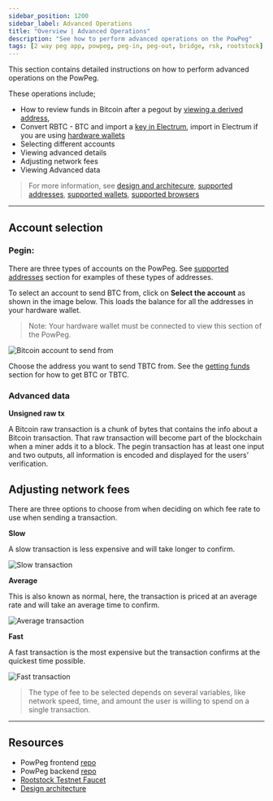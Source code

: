 ```yaml
---
sidebar_position: 1200
sidebar_label: Advanced Operations 
title: "Overview | Advanced Operations"
description: "See how to perform advanced operations on the PowPeg"
tags: [2 way peg app, powpeg, peg-in, peg-out, bridge, rsk, rootstock]
---
```


This section contains detailed instructions on how to perform advanced operations on the PowPeg. 

These operations include;

* How to review funds in Bitcoin after a pegout by [viewing a derived address](/resources/guides/powpeg/pegout/deriving-electrum), 
* Convert RBTC - BTC and import a [key in Electrum](/resources/guides/powpeg/pegout/deriving-electrum#import-key-in-electrum), import in Electrum if you are using [hardware wallets](/resources/guides/powpeg/pegout/deriving-electrum#import-key-in-electrum-using-hardware-wallets)
* Selecting different accounts
* Viewing advanced details
* Adjusting network fees
* Viewing Advanced data

> For  more information, see [design and architecure](/resources/guides/powpeg/advanced-operations/design-architecture/), [supported addresses](/resources/guides/powpeg/advanced-operations/supported-addresses/), [supported wallets](/resources/guides/powpeg/advanced-operations/supported-wallets/), [supported browsers](/resources/guides/powpeg/advanced-operations/supported-browsers/)

--- 

## Account selection

### Pegin:

There are three types of accounts on the PowPeg. See [supported addresses](/resources/guides/powpeg/advanced-operations/supported-addresses/) section for examples of these types of addresses.

To select an account to send BTC from, click on **Select the account** as shown in the image below. This loads the balance for all the addresses in your hardware wallet.

> Note: Your hardware wallet must be connected to view this section of the PowPeg.

![Bitcoin account to send from](/img/resources/powpeg/select-btc-account.png)

Choose the address you want to send TBTC from. See the [getting funds](/resources/guides/powpeg/prerequisites#get-funds) section for how to get BTC or TBTC.
 
### Advanced data

**Unsigned raw tx**

A Bitcoin raw transaction is a chunk of bytes that contains the info about a Bitcoin transaction. That raw transaction will become part of the blockchain when a miner adds it to a block. The pegin transaction has at least one input and two outputs, all information is encoded and displayed for the users’ verification.

## Adjusting network fees

There are three options to choose from when deciding on which fee rate to use when sending a transaction.

**Slow**

A slow transaction is less expensive and will take longer to confirm.

![Slow transaction](/img/resources/powpeg/pegin-tx-slow.png)

**Average**

This is also known as normal, here, the transaction is priced at an average rate and will take an average time to confirm.

![Average transaction](/img/resources/powpeg/select-pegin-fee.png)

**Fast**

A fast transaction is the most expensive but the transaction confirms at the quickest time possible.

![Fast transaction](/img/resources/powpeg/pegin-tx-fast.png)

> The type of fee to be selected depends on several variables, like network speed, time, and amount the user is willing to spend on a single transaction.

----

## Resources
* PowPeg frontend [repo](https://github.com/rsksmart/2wp-app)
* PowPeg backend [repo](https://github.com/rsksmart/2wp-api)
* [Rootstock Testnet Faucet](https://faucet.rootstock.io/)
* [Design architecture](/resources/guides/powpeg/advanced-operations/design-architecture/)